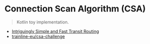 # Connection Scan Algorithm (CSA)
> Kotlin toy implementation.

* [Intriguingly Simple and Fast Transit Routing](https://i11www.iti.kit.edu/extra/publications/dpsw-isftr-13.pdf)
* [trainline-eu/csa-challenge](https://github.com/trainline-eu/csa-challenge)